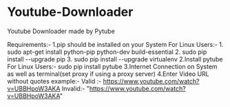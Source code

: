 # Youtube-Downloader
Youtube Downloader made by Pytube

Requirements:-
1.pip should be installed on your System
    For Linux Users:-
    1. sudo apt-get install python-pip python-dev build-essential 
    2. sudo pip install --upgrade pip 
    3. sudo pip install --upgrade virtualenv
2.Install pytube
    For Linux Users:-
    sudo pip install pytube
3.Internet Connection on System as well as terminal(set proxy if using a proxy server)
4.Enter Video URL without quotes example:- 
    Valid :- https://www.youtube.com/watch?v=UBBHpoW3AKA 
    Invalid:- "https://www.youtube.com/watch?v=UBBHpoW3AKA"
